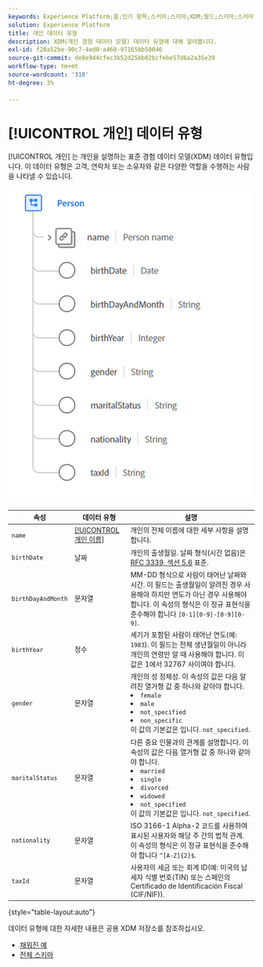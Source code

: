 ```yaml
---
keywords: Experience Platform;홈;인기 항목;스키마;스키마;XDM;필드;스키마;스키마;개인;데이터 유형;데이터 유형;데이터 유형;
solution: Experience Platform
title: 개인 데이터 유형
description: XDM(개인 경험 데이터 모델) 데이터 유형에 대해 알아봅니다.
exl-id: f28a52be-90c7-4ed0-a460-97165bb58046
source-git-commit: de8e944cfec3b52d25bb02bcfebe57d6a2a35e39
workflow-type: tm+mt
source-wordcount: '318'
ht-degree: 3%

---
```


# [!UICONTROL 개인] 데이터 유형

[!UICONTROL 개인] 는 개인을 설명하는 표준 경험 데이터 모델(XDM) 데이터 유형입니다. 이 데이터 유형은 고객, 연락처 또는 소유자와 같은 다양한 역할을 수행하는 사람을 나타낼 수 있습니다.

<img src="../images/data-types/person.PNG" width="500" /><br />

| 속성 | 데이터 유형 | 설명 |
| --- | --- | --- |
| `name` | [[!UICONTROL 개인 이름]](./person-name.md) | 개인의 전체 이름에 대한 세부 사항을 설명합니다. |
| `birthDate` | 날짜 | 개인의 출생월일. 날짜 형식(시간 없음)은 [RFC 3339, 섹션 5.6](https://tools.ietf.org/html/rfc3339#section-5.6) 표준. |
| `birthDayAndMonth` | 문자열 | MM-DD 형식으로 사람이 태어난 날짜와 시간. 이 필드는 출생월일이 알려진 경우 사용해야 하지만 연도가 아닌 경우 사용해야 합니다. 이 속성의 형식은 이 정규 표현식을 준수해야 합니다 `[0-1][0-9]-[0-9][0-9]`. |
| `birthYear` | 정수 | 세기가 포함된 사람이 태어난 연도(예: `1983`). 이 필드는 전체 생년월일이 아니라 개인의 연령만 알 때 사용해야 합니다. 이 값은 1에서 32767 사이여야 합니다. |
| `gender` | 문자열 | 개인의 성 정체성. 이 속성의 값은 다음 알려진 열거형 값 중 하나와 같아야 합니다. <li> `female` </li> <li> `male` </li> <li> `not_specified` </li> <li> `non_specific` </li> 이 값의 기본값은 입니다. `not_specified`. |
| `maritalStatus` | 문자열 | 다른 중요 인물과의 관계를 설명합니다. 이 속성의 값은 다음 열거형 값 중 하나와 같아야 합니다. <li> `married` </li> <li> `single` </li> <li> `divorced` </li> <li> `widowed` </li> <li> `not_specified` </li> 이 값의 기본값은 입니다. `not_specified`. |
| `nationality` | 문자열 | ISO 3166-1 Alpha-2 코드를 사용하여 표시된 사용자와 해당 주 간의 법적 관계. 이 속성의 형식은 이 정규 표현식을 준수해야 합니다 `^[A-Z]{2}$`. |
| `taxId` | 문자열 | 사용자의 세금 또는 회계 ID(예: 미국의 납세자 식별 번호(TIN) 또는 스페인의 Certificado de Identificación Fiscal (CIF/NIF)). |

{style="table-layout:auto"}

데이터 유형에 대한 자세한 내용은 공용 XDM 저장소를 참조하십시오.

* [채워진 예](https://github.com/adobe/xdm/blob/master/components/datatypes/person/person.example.1.json)
* [전체 스키마](https://github.com/adobe/xdm/blob/master/components/datatypes/person/person.schema.json)
